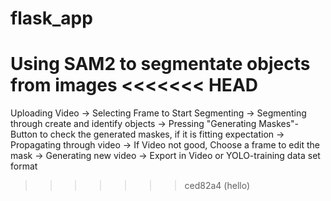 # flask_app
Using SAM2 to segmentate objects from images
<<<<<<< HEAD
=======

Uploading Video ->
Selecting Frame to Start Segmenting -> 
Segmenting through create and identify objects ->
Pressing "Generating Maskes"-Button to check the generated maskes, if it is fitting expectation ->
Propagating through video ->
If Video not good, Choose a frame to edit the mask ->
Generating new video ->
Export in Video or YOLO-training data set format
>>>>>>> ced82a4 (hello)
